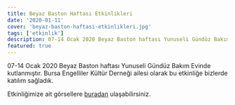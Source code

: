 ```yaml
---
title: Beyaz Baston Haftası Etkinlikleri
date: '2020-01-11'
cover: 'beyaz-baston-haftasi-etkinlikleri.jpg'
tags: ['etkinlik']
description: 07-14 Ocak 2020 Beyaz Baston haftası Yunuseli Gündüz Bakım Evinde kutlanmıştır.
featured: true
---
```


07-14 Ocak 2020 Beyaz Baston haftası Yunuseli Gündüz Bakım Evinde kutlanmıştır. Bursa Engelliler Kültür Derneği ailesi olarak bu etkinliğe bizlerde katılım sağladık.

Etkinliğimize ait görsellere <a href="https://photos.app.goo.gl/BGHdhSEH1StJrqHu9" target="_blank" rel="noopener noreferrer">buradan</a> ulaşabilirsiniz.
